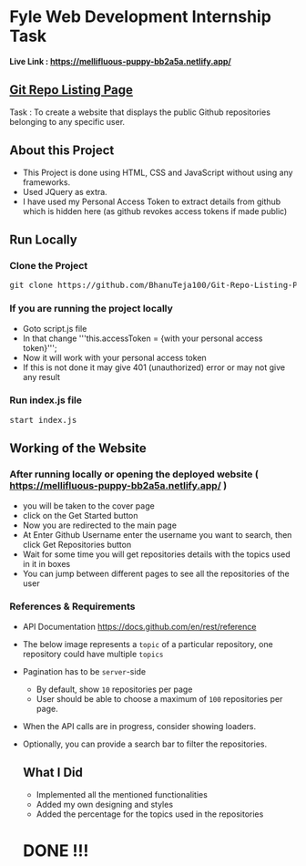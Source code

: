 <h1> Fyle Web Development Internship Task </h1>



<b> Live Link : https://mellifluous-puppy-bb2a5a.netlify.app/ </b>
<h2><a href="https://github.com/BhanuTeja100/Git-Repo-Listing-Page"> Git Repo Listing Page </a></h2>
Task : To create a website that displays the public Github repositories belonging to any specific user.


<h2>About this Project</h2>

- This Project is done using HTML, CSS and JavaScript without using any frameworks.
- Used JQuery as extra.
- I have used my Personal Access Token to extract details from github which is hidden here (as github revokes access tokens if made public)

<h2>Run Locally</h2>

<h3>Clone the Project</h3>
<pre>git clone https://github.com/BhanuTeja100/Git-Repo-Listing-Page.git</pre>

### If you are running the project locally
- Goto script.js file
- In that change '''this.accessToken = {with your personal access token}''';
- Now it will work with your personal access token
- If this is not done it may give 401 (unauthorized) error or may not give any result

<h3>Run index.js file</h3>
<pre>start index.js</pre>

<h2> Working of the Website</h2>

### After running locally or opening the deployed website ( https://mellifluous-puppy-bb2a5a.netlify.app/ )
- you will be taken to the cover page
- click on the Get Started button
- Now you are redirected to the main page
- At Enter Github Username enter the username you want to search, then click Get Repositories button
- Wait for some time you will get repositories details with the topics used in it in boxes
- You can jump between different pages to see all the repositories of the user

### References & Requirements

- API Documentation https://docs.github.com/en/rest/reference
- The below image represents a `topic` of a particular repository, one repository could have multiple `topics`
- Pagination has to be `server`-side
    - By default, show `10` repositories per page
    - User should be able to choose a maximum of `100` repositories per page.
- When the API calls are in progress, consider showing loaders.
- Optionally, you can provide a search bar to filter the repositories.

  ### <h2>What I Did</h2>
  - Implemented all the mentioned functionalities
  - Added my own designing and styles
  - Added the percentage for the topics used in the repositories

  <h1> DONE !!!</h1>
  




